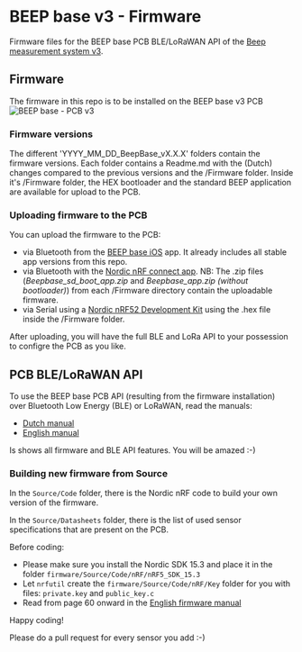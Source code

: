 # BEEP base v3 - Firmware
Firmware files for the BEEP base PCB BLE/LoRaWAN API of the [Beep measurement system v3](https://github.com/beepnl/measurement-system-v3).

## Firmware
The firmware in this repo is to be installed on the BEEP base v3 PCB
![BEEP base - PCB v3](https://github.com/beepnl/measurement-system-v3/blob/master/hardware/pcb/beep-pcb-v3.jpg)

### Firmware versions
The different 'YYYY_MM_DD_BeepBase_vX.X.X' folders contain the firmware versions. Each folder contains a Readme.md with the (Dutch) changes compared to the previous versions and the /Firmware folder. Inside it's /Firmware folder, the HEX bootloader and the standard BEEP application are available for upload to the PCB.

### Uploading firmware to the PCB
You can upload the firmware to the PCB:

- via Bluetooth from the [BEEP base iOS](https://apps.apple.com/us/app/beep-base/id1495605010) app. It already includes all stable app versions from this repo.
- via Bluetooth with the [Nordic nRF connect app](https://www.nordicsemi.com/Products/Development-tools/nRF-Connect-for-mobile). NB: The .zip files (*Beepbase_sd_boot_app.zip* and *Beepbase_app.zip (without bootloader)*) from each /Firmware directory contain the uploadable firmware.
- via Serial using a [Nordic nRF52 Development Kit](https://www.nordicsemi.com/Products/Development-hardware/nrf52-dk) using the .hex file inside the /Firmware folder.


After uploading, you will have the full BLE and LoRa API to your possession to configre the PCB as you like. 

## PCB BLE/LoRaWAN API
To use the BEEP base PCB API (resulting from the firmware installation) over Bluetooth Low Energy (BLE) or LoRaWAN, read the manuals:

- [Dutch manual](https://github.com/beepnl/beep-base-firmware/blob/master/BEEP%20base%20-%20ID190222-02%20-%20Firmware%20-%20Dutch.pdf)
- [English manual](https://github.com/beepnl/beep-base-firmware/blob/master/BEEP%20base%20-%20ID190222-02%20-%20Firmware%20-%20English.pdf)

Is shows all firmware and BLE API features. You will be amazed :-) 

### Building new firmware from Source

In the `Source/Code` folder, there is the Nordic nRF code to build your own version of the firmware.

In the `Source/Datasheets` folder, there is the list of used sensor specifications that are present on the PCB.

Before coding:

- Please make sure you install the Nordic SDK 15.3 and place it in the folder `firmware/Source/Code/nRF/nRF5_SDK_15.3`
- Let `nrfutil` create the `firmware/Source/Code/nRF/Key` folder for you with files: `private.key` and `public_key.c`
- Read from page 60 onward in the [English firmware manual](https://github.com/beepnl/beep-base-firmware/blob/master/BEEP%20base%20-%20ID190222-02%20-%20Firmware%20-%20English.pdf)


Happy coding!

Please do a pull request for every sensor you add :-)
